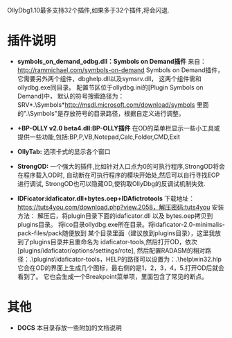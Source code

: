 OllyDbg1.10最多支持32个插件,如果多于32个插件,将会闪退.

# 插件说明

*  **symbols\_on\_demand\_odbg.dll：Symbols on Demand插件**
	来自：http://rammichael.com/symbols-on-demand
	Symbols on Demand插件，它需要另外两个组件，dbghelp.dll以及symsrv.dll，
	这两个组件需和ollydbg.exe同目录。
	配置节区位于ollydbg.ini的[Plugin Symbols on Demand]中，
	默认的符号搜索路径为：SRV*.\Symbols*http://msdl.microsoft.com/download/symbols
	里面的".\Symbols"是存放符号的目录路径，根据自定义进行调整。

* **+BP-OLLY v2.0 beta4.dll:BP-OLLY插件**
	在OD的菜单栏显示一些小工具或提供一些功能,包括:BP,P,VB,Notepad,Calc,Folder,CMD,Exit

* **OllyTab:**
	选项卡式的显示各个窗口

* **StrongOD:**
	一个强大的插件,比如针对入口点为0的可执行程序,StrongOD将会在程序载入OD时,
	自动断在可执行程序的模块开始处,然后可以自行寻找EOP进行调试,
	StrongOD也可以隐藏OD,使钩取OllyDbg的反调试机制失效.
* **IDFicator:idaficator.dll+bytes.oep+IDAfictrotools**
	下载地址：https://tuts4you.com/download.php?view.2058，解压密码:tuts4you
	安装方法：
	解压后，将plugin目录下面的idaficator.dll 以及 bytes.oep拷贝到plugins目录。
	将ico目录ollydbg.exe所在目录。将idaficator-2.0-minimalis-pack-files/pack随便放到
	某个目录里面（建议放到plugins目录），这里我放到了plugins目录并且重命名为
	idaficator-tools,然后打开OD，依次[plugins/idaficator/options/settings/rote],
	然后配置RADASM的相对路径：.\plugins\idaficator-tools，HELP的路径可以设置为：.\help\win32.hlp
	它会在OD的界面上生成几个图标，最右侧的是1，2，3，4，5.打开OD后就会看到了。
	它也会生成一个Breakpoint菜单项，里面包含了常见的断点。
# 其他
* **DOCS**
    本目录存放一些附加的文档说明
